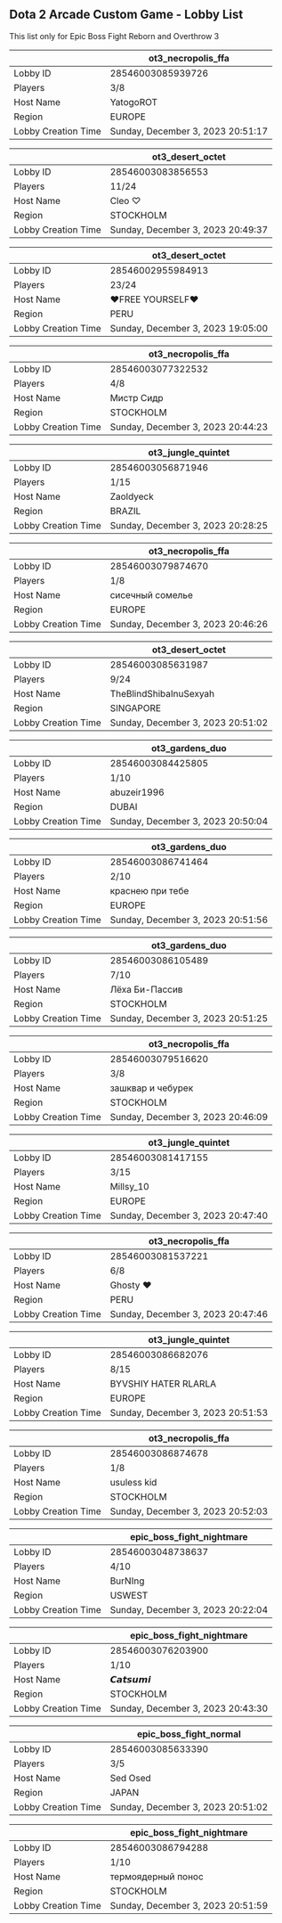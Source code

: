 ## Dota 2 Arcade Custom Game - Lobby List

This list only for Epic Boss Fight Reborn and Overthrow 3

|  | ot3_necropolis_ffa |
| ------ | ------ |
| Lobby ID | 28546003085939726 |
| Players | 3/8 |
| Host Name | YatogoROT |
| Region | EUROPE |
| Lobby Creation Time | Sunday, December 3, 2023 20:51:17 |


|  | ot3_desert_octet |
| ------ | ------ |
| Lobby ID | 28546003083856553 |
| Players | 11/24 |
| Host Name | Cleo ♡ |
| Region | STOCKHOLM |
| Lobby Creation Time | Sunday, December 3, 2023 20:49:37 |


|  | ot3_desert_octet |
| ------ | ------ |
| Lobby ID | 28546002955984913 |
| Players | 23/24 |
| Host Name | ♥FREE YOURSELF♥ |
| Region | PERU |
| Lobby Creation Time | Sunday, December 3, 2023 19:05:00 |


|  | ot3_necropolis_ffa |
| ------ | ------ |
| Lobby ID | 28546003077322532 |
| Players | 4/8 |
| Host Name | Мистр Сидр |
| Region | STOCKHOLM |
| Lobby Creation Time | Sunday, December 3, 2023 20:44:23 |


|  | ot3_jungle_quintet |
| ------ | ------ |
| Lobby ID | 28546003056871946 |
| Players | 1/15 |
| Host Name | Zaoldyeck |
| Region | BRAZIL |
| Lobby Creation Time | Sunday, December 3, 2023 20:28:25 |


|  | ot3_necropolis_ffa |
| ------ | ------ |
| Lobby ID | 28546003079874670 |
| Players | 1/8 |
| Host Name | сисечный сомелье |
| Region | EUROPE |
| Lobby Creation Time | Sunday, December 3, 2023 20:46:26 |


|  | ot3_desert_octet |
| ------ | ------ |
| Lobby ID | 28546003085631987 |
| Players | 9/24 |
| Host Name | TheBlindShibaInuSexyah |
| Region | SINGAPORE |
| Lobby Creation Time | Sunday, December 3, 2023 20:51:02 |


|  | ot3_gardens_duo |
| ------ | ------ |
| Lobby ID | 28546003084425805 |
| Players | 1/10 |
| Host Name | abuzeir1996 |
| Region | DUBAI |
| Lobby Creation Time | Sunday, December 3, 2023 20:50:04 |


|  | ot3_gardens_duo |
| ------ | ------ |
| Lobby ID | 28546003086741464 |
| Players | 2/10 |
| Host Name | краснею при тебе |
| Region | EUROPE |
| Lobby Creation Time | Sunday, December 3, 2023 20:51:56 |


|  | ot3_gardens_duo |
| ------ | ------ |
| Lobby ID | 28546003086105489 |
| Players | 7/10 |
| Host Name | Лёха Би-Пассив |
| Region | STOCKHOLM |
| Lobby Creation Time | Sunday, December 3, 2023 20:51:25 |


|  | ot3_necropolis_ffa |
| ------ | ------ |
| Lobby ID | 28546003079516620 |
| Players | 3/8 |
| Host Name | зашквар и чебурек |
| Region | STOCKHOLM |
| Lobby Creation Time | Sunday, December 3, 2023 20:46:09 |


|  | ot3_jungle_quintet |
| ------ | ------ |
| Lobby ID | 28546003081417155 |
| Players | 3/15 |
| Host Name | Millsy_10 |
| Region | EUROPE |
| Lobby Creation Time | Sunday, December 3, 2023 20:47:40 |


|  | ot3_necropolis_ffa |
| ------ | ------ |
| Lobby ID | 28546003081537221 |
| Players | 6/8 |
| Host Name | Ghosty ❤ |
| Region | PERU |
| Lobby Creation Time | Sunday, December 3, 2023 20:47:46 |


|  | ot3_jungle_quintet |
| ------ | ------ |
| Lobby ID | 28546003086682076 |
| Players | 8/15 |
| Host Name | BYVSHIY HATER RLARLA |
| Region | EUROPE |
| Lobby Creation Time | Sunday, December 3, 2023 20:51:53 |


|  | ot3_necropolis_ffa |
| ------ | ------ |
| Lobby ID | 28546003086874678 |
| Players | 1/8 |
| Host Name | usuless kid |
| Region | STOCKHOLM |
| Lobby Creation Time | Sunday, December 3, 2023 20:52:03 |


|  | epic_boss_fight_nightmare |
| ------ | ------ |
| Lobby ID | 28546003048738637 |
| Players | 4/10 |
| Host Name | BurNIng |
| Region | USWEST |
| Lobby Creation Time | Sunday, December 3, 2023 20:22:04 |


|  | epic_boss_fight_nightmare |
| ------ | ------ |
| Lobby ID | 28546003076203900 |
| Players | 1/10 |
| Host Name | 𝘾𝙖𝙩𝙨𝙪𝙢𝙞 |
| Region | STOCKHOLM |
| Lobby Creation Time | Sunday, December 3, 2023 20:43:30 |


|  | epic_boss_fight_normal |
| ------ | ------ |
| Lobby ID | 28546003085633390 |
| Players | 3/5 |
| Host Name | Sed Osed |
| Region | JAPAN |
| Lobby Creation Time | Sunday, December 3, 2023 20:51:02 |


|  | epic_boss_fight_nightmare |
| ------ | ------ |
| Lobby ID | 28546003086794288 |
| Players | 1/10 |
| Host Name | термоядерный понос |
| Region | STOCKHOLM |
| Lobby Creation Time | Sunday, December 3, 2023 20:51:59 |


